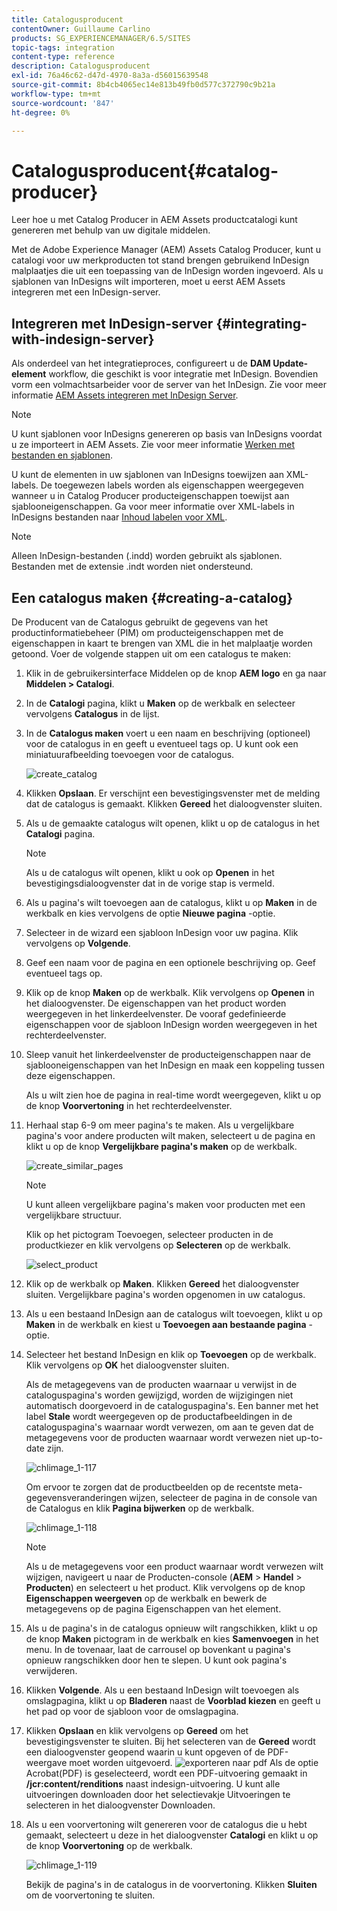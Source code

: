 ```yaml
---
title: Catalogusproducent
contentOwner: Guillaume Carlino
products: SG_EXPERIENCEMANAGER/6.5/SITES
topic-tags: integration
content-type: reference
description: Catalogusproducent
exl-id: 76a46c62-d47d-4970-8a3a-d56015639548
source-git-commit: 8b4cb4065ec14e813b49fb0d577c372790c9b21a
workflow-type: tm+mt
source-wordcount: '847'
ht-degree: 0%

---
```


# Catalogusproducent{#catalog-producer}

Leer hoe u met Catalog Producer in AEM Assets productcatalogi kunt genereren met behulp van uw digitale middelen.

Met de Adobe Experience Manager (AEM) Assets Catalog Producer, kunt u catalogi voor uw merkproducten tot stand brengen gebruikend InDesign malplaatjes die uit een toepassing van de InDesign worden ingevoerd. Als u sjablonen van InDesigns wilt importeren, moet u eerst AEM Assets integreren met een InDesign-server.

## Integreren met InDesign-server {#integrating-with-indesign-server}

Als onderdeel van het integratieproces, configureert u de **DAM Update-element** workflow, die geschikt is voor integratie met InDesign. Bovendien vorm een volmachtsarbeider voor de server van het InDesign. Zie voor meer informatie [AEM Assets integreren met InDesign Server](/help/assets/indesign.md).

>[!NOTE]
>
>U kunt sjablonen voor InDesigns genereren op basis van InDesigns voordat u ze importeert in AEM Assets. Zie voor meer informatie [Werken met bestanden en sjablonen](https://helpx.adobe.com/indesign/using/files-templates.html).
>
>U kunt de elementen in uw sjablonen van InDesigns toewijzen aan XML-labels. De toegewezen labels worden als eigenschappen weergegeven wanneer u in Catalog Producer producteigenschappen toewijst aan sjablooneigenschappen. Ga voor meer informatie over XML-labels in InDesigns bestanden naar [Inhoud labelen voor XML](https://helpx.adobe.com/indesign/using/tagging-content-xml.html).

>[!NOTE]
>
>Alleen InDesign-bestanden (.indd) worden gebruikt als sjablonen. Bestanden met de extensie .indt worden niet ondersteund.

## Een catalogus maken {#creating-a-catalog}

De Producent van de Catalogus gebruikt de gegevens van het productinformatiebeheer (PIM) om producteigenschappen met de eigenschappen in kaart te brengen van XML die in het malplaatje worden getoond. Voer de volgende stappen uit om een catalogus te maken:

1. Klik in de gebruikersinterface Middelen op de knop **AEM logo** en ga naar **Middelen > Catalogi**.
1. In de **Catalogi** pagina, klikt u **Maken** op de werkbalk en selecteer vervolgens **Catalogus** in de lijst.
1. In de **Catalogus maken** voert u een naam en beschrijving (optioneel) voor de catalogus in en geeft u eventueel tags op. U kunt ook een miniatuurafbeelding toevoegen voor de catalogus.

   ![create_catalog](assets/create_catalog.png)

1. Klikken **Opslaan**. Er verschijnt een bevestigingsvenster met de melding dat de catalogus is gemaakt. Klikken **Gereed** het dialoogvenster sluiten.
1. Als u de gemaakte catalogus wilt openen, klikt u op de catalogus in het **Catalogi** pagina.

   >[!NOTE]
   >
   >Als u de catalogus wilt openen, klikt u ook op **Openen** in het bevestigingsdialoogvenster dat in de vorige stap is vermeld.

1. Als u pagina&#39;s wilt toevoegen aan de catalogus, klikt u op **Maken** in de werkbalk en kies vervolgens de optie **Nieuwe pagina** -optie.
1. Selecteer in de wizard een sjabloon InDesign voor uw pagina. Klik vervolgens op **Volgende**.
1. Geef een naam voor de pagina en een optionele beschrijving op. Geef eventueel tags op.
1. Klik op de knop **Maken** op de werkbalk. Klik vervolgens op **Openen** in het dialoogvenster. De eigenschappen van het product worden weergegeven in het linkerdeelvenster. De vooraf gedefinieerde eigenschappen voor de sjabloon InDesign worden weergegeven in het rechterdeelvenster.
1. Sleep vanuit het linkerdeelvenster de producteigenschappen naar de sjablooneigenschappen van het InDesign en maak een koppeling tussen deze eigenschappen.

   Als u wilt zien hoe de pagina in real-time wordt weergegeven, klikt u op de knop **Voorvertoning** in het rechterdeelvenster.

1. Herhaal stap 6-9 om meer pagina&#39;s te maken. Als u vergelijkbare pagina&#39;s voor andere producten wilt maken, selecteert u de pagina en klikt u op de knop **Vergelijkbare pagina&#39;s maken** op de werkbalk.

   ![create_similar_pages](assets/create_similar_pages.png)

   >[!NOTE]
   >
   >U kunt alleen vergelijkbare pagina&#39;s maken voor producten met een vergelijkbare structuur.

   Klik op het pictogram Toevoegen, selecteer producten in de productkiezer en klik vervolgens op **Selecteren** op de werkbalk.

   ![select_product](assets/select_product.png)

1. Klik op de werkbalk op **Maken**. Klikken **Gereed** het dialoogvenster sluiten. Vergelijkbare pagina&#39;s worden opgenomen in uw catalogus.
1. Als u een bestaand InDesign aan de catalogus wilt toevoegen, klikt u op **Maken** in de werkbalk en kiest u **Toevoegen aan bestaande pagina** -optie.
1. Selecteer het bestand InDesign en klik op **Toevoegen** op de werkbalk. Klik vervolgens op **OK** het dialoogvenster sluiten.

   Als de metagegevens van de producten waarnaar u verwijst in de cataloguspagina&#39;s worden gewijzigd, worden de wijzigingen niet automatisch doorgevoerd in de cataloguspagina&#39;s. Een banner met het label **Stale** wordt weergegeven op de productafbeeldingen in de cataloguspagina&#39;s waarnaar wordt verwezen, om aan te geven dat de metagegevens voor de producten waarnaar wordt verwezen niet up-to-date zijn.

   ![chlimage_1-117](assets/chlimage_1-117a.png)

   Om ervoor te zorgen dat de productbeelden op de recentste meta-gegevensveranderingen wijzen, selecteer de pagina in de console van de Catalogus en klik **Pagina bijwerken** op de werkbalk.

   ![chlimage_1-118](assets/chlimage_1-118a.png)

   >[!NOTE]
   >
   >Als u de metagegevens voor een product waarnaar wordt verwezen wilt wijzigen, navigeert u naar de Producten-console (**AEM** > **Handel** > **Producten**) en selecteert u het product. Klik vervolgens op de knop **Eigenschappen weergeven** op de werkbalk en bewerk de metagegevens op de pagina Eigenschappen van het element.

1. Als u de pagina&#39;s in de catalogus opnieuw wilt rangschikken, klikt u op de knop **Maken** pictogram in de werkbalk en kies **Samenvoegen** in het menu. In de tovenaar, laat de carrousel op bovenkant u pagina&#39;s opnieuw rangschikken door hen te slepen. U kunt ook pagina&#39;s verwijderen.

1. Klikken **Volgende**. Als u een bestaand InDesign wilt toevoegen als omslagpagina, klikt u op **Bladeren** naast de **Voorblad kiezen** en geeft u het pad op voor de sjabloon voor de omslagpagina.
1. Klikken **Opslaan** en klik vervolgens op **Gereed** om het bevestigingsvenster te sluiten.
Bij het selecteren van de **Gereed** wordt een dialoogvenster geopend waarin u kunt opgeven of de PDF-weergave moet worden uitgevoerd.
   ![exporteren naar pdf](assets/CatalogPDF.png)
Als de optie Acrobat(PDF) is geselecteerd, wordt een PDF-uitvoering gemaakt in  **/jcr:content/renditions** naast indesign-uitvoering. U kunt alle uitvoeringen downloaden door het selectievakje Uitvoeringen te selecteren in het dialoogvenster Downloaden.

1. Als u een voorvertoning wilt genereren voor de catalogus die u hebt gemaakt, selecteert u deze in het dialoogvenster **Catalogi** en klikt u op de knop **Voorvertoning** op de werkbalk.

   ![chlimage_1-119](assets/chlimage_1-119a.png)

   Bekijk de pagina&#39;s in de catalogus in de voorvertoning. Klikken **Sluiten** om de voorvertoning te sluiten.
